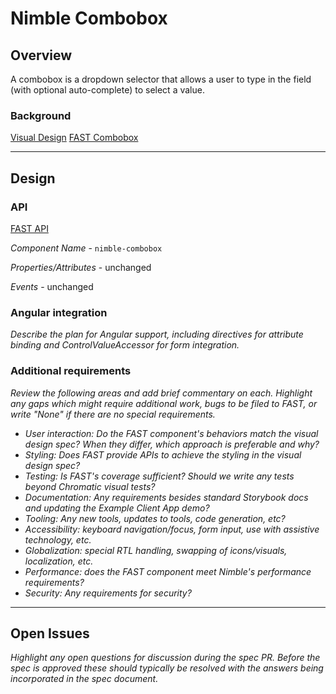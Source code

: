# Nimble Combobox

## Overview

A combobox is a dropdown selector that allows a user to type in the field (with optional auto-complete) to select a value.

### Background

[Visual Design](https://xd.adobe.com/view/33ffad4a-eb2c-4241-b8c5-ebfff1faf6f6-66ac/screen/bd6755d9-8fd2-4b97-9709-939ea20680ae/specs/)
[FAST Combobox](https://explore.fast.design/components/fast-combobox)

---

## Design

### API

[FAST API](https://github.com/microsoft/fast/blob/f81516a3209c20ffa285bc6f8b1854b8304eba57/packages/web-components/fast-foundation/src/combobox/combobox.spec.md)

*Component Name* - `nimble-combobox`

*Properties/Attributes* - unchanged

*Events* - unchanged


### Angular integration 

*Describe the plan for Angular support, including directives for attribute binding and ControlValueAccessor for form integration.*

### Additional requirements

*Review the following areas and add brief commentary on each. Highlight any gaps which might require additional work, bugs to be filed to FAST, or write "None" if there are no special requirements.*

- *User interaction: Do the FAST component's behaviors match the visual design spec? When they differ, which approach is preferable and why?*
- *Styling: Does FAST provide APIs to achieve the styling in the visual design spec?*
- *Testing: Is FAST's coverage sufficient? Should we write any tests beyond Chromatic visual tests?*
- *Documentation: Any requirements besides standard Storybook docs and updating the Example Client App demo?*
- *Tooling: Any new tools, updates to tools, code generation, etc?*
- *Accessibility: keyboard navigation/focus, form input, use with assistive technology, etc.*
- *Globalization: special RTL handling, swapping of icons/visuals, localization, etc.*
- *Performance: does the FAST component meet Nimble's performance requirements?*
- *Security: Any requirements for security?*

---

## Open Issues

*Highlight any open questions for discussion during the spec PR. Before the spec is approved these should typically be resolved with the answers being incorporated in the spec document.*